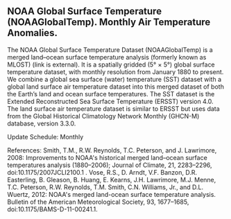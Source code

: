 ## NOAA Global Surface Temperature (NOAAGlobalTemp). Monthly Air Temperature Anomalies.

The NOAA Global Surface Temperature Dataset (NOAAGlobalTemp) is a merged land–ocean surface temperature analysis (formerly known as MLOST) (link is external). It is a spatially gridded (5° × 5°) global surface temperature dataset, with monthly resolution from January 1880 to present. We combine a global sea surface (water) temperature (SST) dataset with a global land surface air temperature dataset into this merged dataset of both the Earth’s land and ocean surface temperatures. The SST dataset is the Extended Reconstructed Sea Surface Temperature (ERSST) version 4.0. The land surface air temperature dataset is similar to ERSST but uses data from the Global Historical Climatology Network Monthly (GHCN-M) database, version 3.3.0.

Update Schedule:
Monthly

References:
Smith, T.M., R.W. Reynolds, T.C. Peterson, and J. Lawrimore, 2008: Improvements to NOAA's historical merged land–ocean surface temperatures analysis (1880–2006); Journal of Climate, 21, 2283–2296, doi:10.1175/2007JCLI2100.1
.
Vose, R.S., D. Arndt, V.F. Banzon, D.R. Easterling, B. Gleason, B. Huang, E. Kearns, J.H. Lawrimore, M.J. Menne, T.C. Peterson, R.W. Reynolds, T.M. Smith, C.N. Williams, Jr., and D.L. Wuertz, 2012: NOAA's merged land-ocean surface temperature analysis. Bulletin of the American Meteorological Society, 93, 1677–1685, doi:10.1175/BAMS-D-11-00241.1.